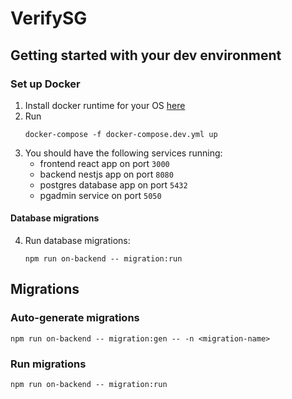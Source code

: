 # VerifySG

## Getting started with your dev environment

### Set up Docker

1. Install docker runtime for your OS [here](https://docs.docker.com/engine/install/)
2. Run
    ```
    docker-compose -f docker-compose.dev.yml up
    ``` 
3. You should have the following services running:
    - frontend react app on port `3000`
    - backend nestjs app on port `8080`
    - postgres database app on port `5432`
    - pgadmin service on port `5050`

#### Database migrations

4. Run database migrations:
    ```
    npm run on-backend -- migration:run
    ```

## Migrations

### Auto-generate migrations
```
npm run on-backend -- migration:gen -- -n <migration-name>
```
### Run migrations

```
npm run on-backend -- migration:run
```
